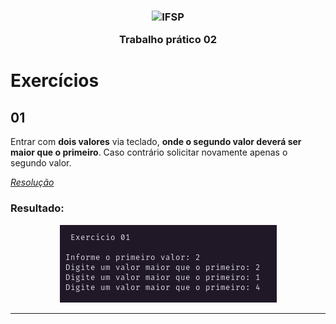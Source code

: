 <h3 align="center">

<img width="64" alt="IFSP" src="https://avatars0.githubusercontent.com/u/62160025?s=200&v=4" />

Trabalho prático 02

</h3>

# Exercícios

## 01
Entrar com **dois valores** via teclado, **onde o segundo valor deverá ser maior que o primeiro**.
Caso contrário solicitar novamente apenas o segundo valor.

*<a href="./src/EX_01.java">Resolução</a>*
### Resultado:

<p align="center">
  <img alt="Resolução" src="./.github/images/01.png" />
</p>

<hr />
